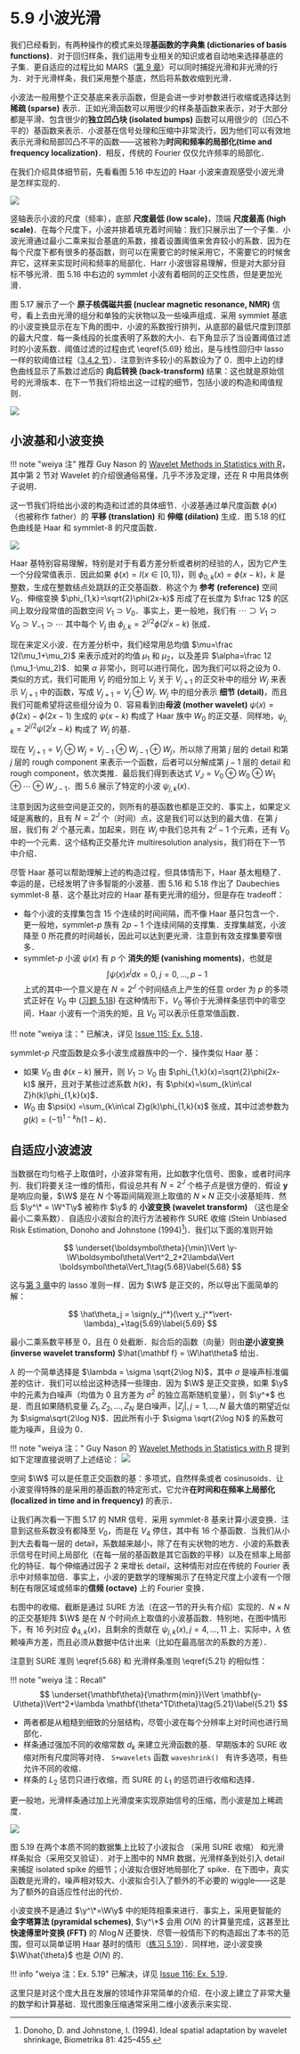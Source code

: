 # 5.9 小波光滑

我们已经看到，有两种操作的模式来处理**基函数的字典集 (dictionaries of basis functions)**．对于回归样条，我们运用专业相关的知识或者自动地来选择基底的子集．更自适应的过程比如 MARS（[第 9 章](../09-Additive-Models-Trees-and-Related-Methods/9.0-Introduction/index.html)）可以同时捕捉光滑和非光滑的行为．对于光滑样条，我们采用整个基底，然后将系数收缩到光滑．

小波法一般用整个正交基底来表示函数，但是会进一步对参数进行收缩或选择达到**稀疏 (sparse)** 表示．正如光滑函数可以用很少的样条基函数来表示，对于大部分都是平滑、包含很少的**独立凹凸块 (isolated bumps)** 函数可以用很少的（凹凸不平的）基函数来表示．小波基在信号处理和压缩中非常流行，因为他们可以有效地表示光滑和局部凹凸不平的函数——这被称为**时间和频率的局部化(time and frequency localization)**．相反，传统的 Fourier 仅仅允许频率的局部化．

在我们介绍具体细节前，先看看图 5.16 中左边的 Haar 小波来直观感受小波光滑是怎样实现的．

![](../img/05/fig5.16.png)

竖轴表示小波的尺度（频率），底部 **尺度最低 (low scale)**，顶端 **尺度最高 (high scale)**．在每个尺度下，小波并排着填充着时间轴：我们只展示出了一个子集．小波光滑通过最小二乘来拟合基底的系数，接着设置阈值来舍弃较小的系数．因为在每个尺度下都有很多的基函数，则可以在需要它的时候采用它，不需要它的时候舍弃它，这样来实现时间和频率的局部化．Harr 小波很容易理解，但是对大部分目标不够光滑．图 5.16 中右边的 symmlet 小波有着相同的正交性质，但是更加光滑．

图 5.17 展示了一个 **原子核偶磁共振 (nuclear magnetic resonance, NMR)** 信号，看上去由光滑的组分和单独的尖状物以及一些噪声组成．采用 symmlet 基底的小波变换显示在左下角的图中．小波的系数按行排列，从底部的最低尺度到顶部的最大尺度．每一条线段的长度表明了系数的大小．右下角显示了当设置阈值过滤时的小波系数．阈值过滤的过程由式 \eqref{5.69} 给出，是与线性回归中 lasso 一样的软阈值过程（[3.4.2 节](../03-Linear-Methods-for-Regression/3.4-Shrinkage-Methods/index.html)）．注意到许多较小的系数设为了 0．图中上边的绿色曲线显示了系数过滤后的 **向后转换 (back-transform)** 结果：这也就是原始信号的光滑版本．在下一节我们将给出这一过程的细节，包括小波的构造和阈值规则．

![](../img/05/fig5.17.png)

## 小波基和小波变换

!!! note "weiya 注"
    推荐 Guy Nason 的 [Wavelet Methods in Statistics with R](http://www.springer.com/gp/book/9780387759609)，其中第 2 节对 Wavelet 的介绍很通俗易懂，几乎不涉及定理，还在 R 中用具体例子说明．

这一节我们将给出小波的构造和过滤的具体细节．小波基通过单尺度函数 $\phi(x)$（也被称作 father）的 **平移 (translation)** 和 **伸缩 (dilation)** 生成．图 5.18 的红色曲线是 Haar 和 symmlet-8 的尺度函数．

![](../img/05/fig5.18.png)

Haar 基特别容易理解，特别是对于有着方差分析或者树的经验的人，因为它产生一个分段常值表示．因此如果 $\phi(x) = I(x\in [0,1])$，则 $\phi_{0,k}(x)=\phi(x-k)$，$k$ 是整数，生成在整数结点处跳跃的正交基函数．称这个为 **参考 (reference)** 空间 $V_0$．伸缩变换 $\phi_{1,k}=\sqrt{2}\phi(2x-k)$ 形成了在长度为 $\frac 12$ 的区间上取分段常值的函数空间 $V_1\supset V_0$．事实上，更一般地，我们有 $\cdots\supset V_1\supset V_0\supset V_{-1}\supset \cdots$ 其中每个 $V_j$ 由 $\phi_{j,k}=2^{j/2}\phi(2^jx-k)$ 张成．

现在来定义小波．在方差分析中，我们经常用总均值 $\mu=\frac 12(\mu_1+\mu_2)$ 来表示成对的均值 $\mu_1$ 和 $\mu_2$，以及差异 $\alpha=\frac 12 (\mu_1-\mu_2)$．如果 $\alpha$ 非常小，则可以进行简化，因为我们可以将之设为 0．类似的方式，我们可能用 $V_j$ 的组分加上 $V_j$ 关于 $V_{j+1}$ 的正交补中的组分 $W_j$ 来表示 $V_{j+1}$ 中的函数，写成 $V_{j+1} = V_j\oplus W_j$. $W_j$ 中的组分表示 **细节 (detail)**，而且我们可能希望将这些组分设为 0．容易看到由**母波 (mother wavelet)** $\psi(x) = \phi(2x)-\phi(2x-1)$ 生成的 $\psi (x-k)$ 构成了 Haar 族中 $W_0$ 的正交基．同样地，$\psi_{j,k}=2^{j/2}\psi(2^jx-k)$ 构成了 $W_j$ 的基．

现在 $V_{j+1}=V_j\oplus W_j=V_{j-1}\oplus W_{j-1}\oplus W_j$，所以除了用第 $j$ 层的 detail 和第 $j$ 层的 rough component 来表示一个函数，后者可以分解成第 $j-1$ 层的 detail 和 rough component，依次类推．最后我们得到表达式 $V_J=V_0\oplus W_0\oplus W_1\oplus \cdots\oplus W_{J-1}$．图 5.6 展示了特定的小波 $\psi_{j,k}(x)$．

注意到因为这些空间是正交的，则所有的基函数也都是正交的．事实上，如果定义域是离散的，且有 $N=2^J$ 个（时间）点，这是我们可以达到的最大值．在第 $j$ 层，我们有 $2^j$ 个基元素，加起来，则在 $W_j$ 中我们总共有 $2^J-1$ 个元素，还有 $V_0$ 中的一个元素．这个结构正交基允许 multiresolution analysis，我们将在下一节中介绍．

尽管 Haar 基可以帮助理解上述的构造过程，但具体情形下，Haar 基太粗糙了．幸运的是，已经发明了许多智能的小波基．图 5.16 和 5.18 作出了 Daubechies symmlet-8 基．这个基比对应的 Haar 基有更光滑的组分，但是存在 tradeoff：

- 每个小波的支撑集包含 15 个连续的时间间隔，而不像 Haar 基只包含一个．更一般地，symmlet-$p$ 族有 $2p-1$ 个连续间隔的支撑集．支撑集越宽，小波降至 0 所花费的时间越长，因此可以达到更光滑．注意到有效支撑集要窄很多．
- symmlet-$p$ 小波 $\psi(x)$ 有 $p$ 个 **消失的矩 (vanishing moments)**，也就是
$$
\int\psi (x)x^jdx=0,\; j=0,\ldots, p-1
$$
上式的其中一个意义是在 $N=2^J$ 个时间结点上产生的任意 order 为 $p$ 的多项式正好在 $V_0$ 中 ([习题 5.18](https://github.com/szcf-weiya/ESL-CN/issues/115)) 在这种情形下，$V_0$ 等价于光滑样条惩罚中的零空间．Haar 小波有一个消失的矩，且 $V_0$ 可以表示任意常值函数．

!!! note "weiya 注："
    已解决，详见 [Issue 115: Ex. 5.18](https://github.com/szcf-weiya/ESL-CN/issues/115)．

symmlet-$p$ 尺度函数是众多小波生成器族中的一个．操作类似 Haar 基：

- 如果 $V_0$ 由 $\phi(x-k)$ 展开，则 $V_1\supset V_0$ 由 $\phi_{1,k}(x)=\sqrt{2}\phi(2x-k)$ 展开，且对于某些过滤系数 $h(k)$，有 $\phi(x)=\sum_{k\in\cal Z}h(k)\phi_{1,k}(x)$．
- $W_0$ 由 $\psi(x) =\sum_{k\in\cal Z}g(k)\phi_{1,k}(x)$ 张成，其中过滤参数为 $g(k)=(-1)^{1-k}h(1-k)$．

## 自适应小波滤波

当数据在均匀格子上取值时，小波非常有用，比如数字化信号、图象，或者时间序列．我们将要关注一维的情形，假设总共有 $N=2^J$ 个格子点是很方便的．假设 $\mathbf y$ 是响应向量，$\W$ 是在 $N$ 个等距间隔观测上取值的 $N\times N$ 正交小波基矩阵．然后 $\y^\* = \W^T\y$ 被称作 $\y$ 的 **小波变换 (wavelet transform)** （这也是全最小二乘系数）．自适应小波拟合的流行方法被称作 SURE 收缩 (Stein Unbiased Risk Estimation, Donoho and Johnstone (1994)[^1])．我们以下面的准则开始

$$
\underset{\boldsymbol\theta}{\min}\Vert \y-\W\boldsymbol\theta\Vert^2_2+2\lambda\Vert \boldsymbol\theta\Vert_1\tag{5.68}\label{5.68}
$$

这与[第 3 章](../03-Linear-Methods-for-Regression/3.4-Shrinkage-Methods/index.html)中的 lasso 准则一样．因为 $\W$ 是正交的，所以导出下面简单的解：

$$
\hat\theta_j = \sign(y_j^*)(\vert y_j^*\vert-\lambda)_+\tag{5.69}\label{5.69}
$$

最小二乘系数平移至 0，且在 0 处截断．拟合后的函数（向量）则由**逆小波变换 (inverse wavelet transform)** $\hat{\mathbf f} = \W\hat\theta$ 给出．

$\lambda$ 的一个简单选择是 $\lambda = \sigma \sqrt{2\log N}$，其中 $\sigma$ 是噪声标准偏差的估计．我们可以给出这种选择一些理由．因为 $\W$ 是正交变换，如果 $\y$ 中的元素为白噪声（均值为 0 且方差为 $\sigma^2$ 的独立高斯随机变量），则 $\y^*$ 也是．而且如果随机变量 $Z_1,Z_2,\ldots,Z_N$ 是白噪声，$\vert Z_j\vert, j=1,\ldots, N$ 最大值的期望近似为 $\sigma\sqrt{2\log N}$．因此所有小于 $\sigma \sqrt{2\log N}$ 的系数可能为噪声，且设为 0．

!!! note "weiya 注："
    Guy Nason 的 [Wavelet Methods in Statistics with R](http://www.springer.com/gp/book/9780387759609) 提到如下定理直接说明了上述结论：
    ![](../img/05/ref-thm-3-1.png)

空间 $\W$ 可以是任意正交函数的基：多项式，自然样条或者 cosinusoids．让小波变得特殊的是采用的基函数的特定形式，它允许**在时间和在频率上局部化 (localized in time and in frequency)** 的表示．

让我们再次看一下图 5.17 的 NMR 信号．采用 symmlet-8 基来计算小波变换．注意到这些系数没有都降至 $V_0$，而是在 $V_4$ 停住，其中有 16 个基函数．当我们从小到大去看每一层的 detail，系数越来越小，除了在有尖状物的地方．小波的系数表示信号在时间上局部化（在每一层的基函数是其它函数的平移）以及在频率上局部化的特征．每个伸缩通过因子 2 来增长 detail，这种情形对应在传统的 Fourier 表示中对频率加倍．事实上，小波的更数学的理解揭示了在特定尺度上小波有一个限制在有限区域或频率的**信频 (octave)** 上的 Fourier 变换．

右图中的收缩、截断是通过 SURE 方法（在这一节的开头有介绍）实现的．$N\times N$ 的正交基矩阵 $\W$ 是在 $N$ 个时间点上取值的小波基函数．特别地，在图中情形下，有 16 列对应 $\phi_{4,k}(x)$，且剩余的贡献在 $\psi_{j,k}(x), j=4,\ldots,11$ 上．实际中，$\lambda$ 依赖噪声方差，而且必须从数据中估计出来（比如在最高层次的系数的方差）．

注意到 SURE 准则 \eqref{5.68} 和 光滑样条准则 \eqref{5.21} 的相似性：

!!! note "weiya 注：Recall"
    $$
    \underset{\mathbf\theta}{\mathrm{min}}\Vert \mathbf{y-U\theta}\Vert^2+\lambda \mathbf{\theta^TD\theta}\tag{5.21}\label{5.21}
    $$

- 两者都是从粗糙到细致的分层结构，尽管小波在每个分辨率上对时间也进行局部化．
- 样条通过强加不同的收缩常数 $d_k$ 来建立光滑函数的基．早期版本的 SURE 收缩对所有尺度同等对待． `S+wavelets` 函数 `waveshrink() ` 有许多选项，有些允许不同的收缩．
- 样条的 $L_2$ 惩罚只进行收缩，而 SURE 的 $L_1$ 的惩罚进行收缩和选择．

更一般地，光滑样条通过加上光滑度来实现原始信号的压缩，而小波是加上稀疏度．

![](../img/05/fig5.19.png)

图 5.19 在两个本质不同的数据集上比较了小波拟合 （采用 SURE 收缩） 和光滑样条拟合（采用交叉验证）．对于上图中的 NMR 数据，光滑样条到处引入 detail 来捕捉 isolated spike 的细节；小波拟合很好地局部化了 spike．在下图中，真实函数是光滑的，噪声相对较大、小波拟合引入了额外的不必要的 wiggle——这是为了额外的自适应性付出的代价．

小波变换不是通过 $\y^\*=\W\y$ 中的矩阵相乘来进行．事实上，采用更智能的 **金字塔算法 (pyramidal schemes)**, $\y^\*$ 会用 $O(N)$ 的计算量完成，这甚至比 **快速傅里叶变换 (FFT)** 的 $N\log N$ 还要快．尽管一般情形下的构造超出了本书的范围，但可以简单证明 Haar 基时的情形（[练习 5.19](https://github.com/szcf-weiya/ESL-CN/issues/116)）．同样地，逆小波变换 $\W\hat{\theta}$ 也是 $O(N)$ 的．

!!! info "weiya 注：Ex. 5.19"
    已解决，详见 [Issue 116: Ex. 5.19](https://github.com/szcf-weiya/ESL-CN/issues/116)．

这里只是对这个庞大且在发展的领域作非常简单的介绍．在小波上建立了非常大量的数学和计算基础．现代图象压缩通常采用二维小波表示来实现．

[^1]: Donoho, D. and Johnstone, I. (1994). Ideal spatial adaptation by wavelet shrinkage, Biometrika 81: 425–455.
